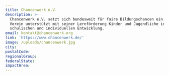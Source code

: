 ```yaml
---
title: Chancenwerk e.V.
description: >-
  Chancenwerk e.V. setzt sich bundesweit für faire Bildungschancen ein. Der
  Verein unterstützt mit seiner Lernförderung Kinder und Jugendliche in ihrer
  schulischen und individuellen Entwicklung.
email: kontakt@chancenwerk.org
link: 'https://www.chancenwerk.de/'
image: /uploads/chancenwerk.jpg
city:
postalCode:
regionalGroup:
federalState:
impactArea:
---
```


